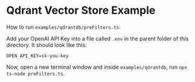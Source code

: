 # Qdrant Vector Store Example

How to run `examples/qdrantdb/preFilters.ts`:

Add your OpenAI API Key into a file called `.env` in the parent folder of this directory. It should look like this:

```
OPEN_API_KEY=sk-you-key
```

Now, open a new terminal window and inside `examples/qdrantdb`, run `npx ts-node preFilters.ts`.
